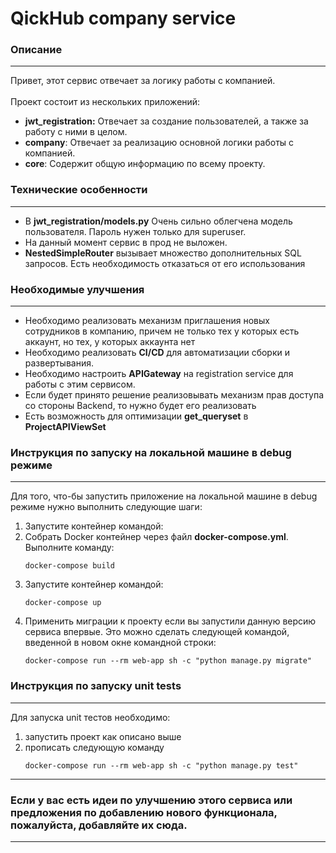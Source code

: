 # QickHub company service


### Описание

---------

Привет, этот сервис отвечает за логику работы с компанией.
</br>
</br>
Проект состоит из нескольких приложений:
* **jwt_registration:** Отвечает за создание пользователей, а также за работу с ними в целом.
* **company**: Отвечает за реализацию основной логики работы с компанией.
* **core**: Содержит общую информацию по всему проекту.

### Технические особенности 

---
* В **jwt_registration/models.py** Очень сильно облегчена модель пользователя. Пароль нужен только для superuser.
* На данный момент сервис в прод не выложен.
* **NestedSimpleRouter** вызывает множество дополнительных SQL запросов. Есть необходимость отказаться от его использования
   
### Необходимые улучшения

---
* Необходимо реализовать механизм приглашения новых сотрудников в компанию, причем не только тех у которых есть аккаунт, но тех, у которых аккаунта нет
* Необходимо реализовать **CI/CD** для автоматизации сборки и развертывания.
* Необходимо настроить **APIGateway** на registration service для работы с этим сервисом.
* Если будет принято решение реализовывать механизм прав доступа со стороны Backend, то нужно будет его реализовать
* Есть возможность для оптимизации **get_queryset** в **ProjectAPIViewSet**

### Инструкция по запуску на локальной машине в debug режиме

----

Для того, что-бы запустить приложение на локальной машине в debug режиме нужно выполнить следующие шаги:

1) Запустите контейнер командой:
2) Собрать Docker контейнер через файл **docker-compose.yml**. Выполните команду:
    ```commandline
    docker-compose build
    ```
3) Запустите контейнер командой:
    ```commandline
    docker-compose up
    ```
4) Применить миграции к проекту если вы запустили данную версию сервиса впервые. Это можно сделать следующей командой, введенной в новом окне командной строки:
    ```commandline
    docker-compose run --rm web-app sh -c "python manage.py migrate"
    ```

### Инструкция по запуску unit tests

---

Для запуска unit тестов необходимо:
1) запустить проект как описано выше
2) прописать следующую команду
   ```commandline
   docker-compose run --rm web-app sh -c "python manage.py test"
   ```
   
---

### Если у вас есть идеи по улучшению этого сервиса или предложения по добавлению нового функционала, пожалуйста, добавляйте их сюда.

---